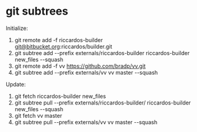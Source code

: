 # git subtrees

Initialize:

1. git remote add -f riccardos-builder git@bitbucket.org:riccardos/builder.git
2. git subtree add --prefix externals/riccardos-builder riccardos-builder new_files --squash
3. git remote add -f vv https://github.com/bradp/vv.git
4. git subtree add --prefix externals/vv vv master --squash

Update:

1. git fetch riccardos-builder new_files
2. git subtree pull --prefix externals/riccardos-builder/ riccardos-builder new_files --squash
3. git fetch vv master
4. git subtree pull --prefix externals/vv vv master --squash

